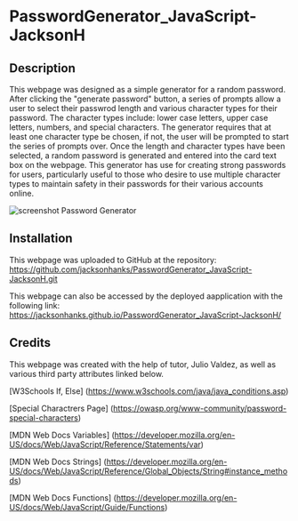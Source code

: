 # PasswordGenerator_JavaScript-JacksonH

## Description 
This webpage was designed as a simple generator for a random password.  After clicking the "generate password" button, a series of prompts allow a user to select their passwrod length and various character types for their password.  The character types include: lower case letters, upper case letters, numbers, and special characters.  The generator requires that at least one character type be chosen, if not, the user will be prompted to start the series of prompts over.  Once the length and character types have been selected, a random password is generated and entered into the card text box on the webpage.  This generator has use for creating strong passwords for users, particularly useful to those who desire to use multiple character types to maintain safety in their passwords for their various accounts online. 

![screenshot Password Generator](https://user-images.githubusercontent.com/125209654/224870653-5a2ac612-eb20-4ac5-a8c9-0e4f0248441c.png)

## Installation
This webpage was uploaded to GitHub at the repository: https://github.com/jacksonhanks/PasswordGenerator_JavaScript-JacksonH.git

This webpage can also be accessed by the deployed aapplication with the following link: https://jacksonhanks.github.io/PasswordGenerator_JavaScript-JacksonH/

## Credits
This webpage was created with the help of tutor, Julio Valdez, as well as various third party attributes linked below.

[W3Schools If, Else] (https://www.w3schools.com/java/java_conditions.asp)

[Special Charactrers Page] (https://owasp.org/www-community/password-special-characters)

[MDN Web Docs Variables] (https://developer.mozilla.org/en-US/docs/Web/JavaScript/Reference/Statements/var)

[MDN Web Docs Strings] (https://developer.mozilla.org/en-US/docs/Web/JavaScript/Reference/Global_Objects/String#instance_methods)

[MDN Web Docs Functions] (https://developer.mozilla.org/en-US/docs/Web/JavaScript/Guide/Functions)

